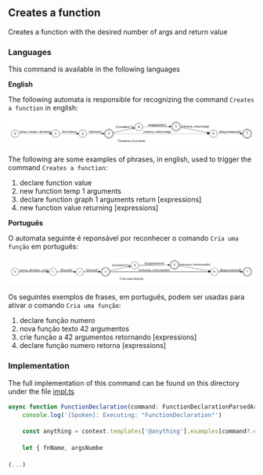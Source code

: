 ## Creates a function

Creates a function with the desired number of args and return value

### Languages

This command is available in the following languages

**English**

The following automata is responsible for recognizing the command `Creates a function` in english:

![English](phrase_en-US.png)

The following are some examples of phrases, in english, used to trigger the command `Creates a function`:

1. declare function value
2. new function temp 1 arguments
3. declare function graph 1 arguments return [expressions]
4. new function value returning [expressions]

**Português**

O automata seguinte é reponsável por reconhecer o comando `Cria uma função` em português:

![Português](phrase_pt-BR.png)

Os seguintes exemplos de frases, em português, podem ser usadas para ativar o comando `Cria uma função`:

1. declare função numero
2. nova função texto 42 argumentos
3. crie função a 42 argumentos retornando [expressions]
4. declare função numero retorna [expressions]

### Implementation

The full implementation of this command can be found on this directory under the file [impl.ts](impl.ts)

```typescript
async function FunctionDeclaration(command: FunctionDeclarationParsedArgs, editor: Editor, context: Context) {
    console.log('[Spoken]: Executing: "FunctionDeclaration"')

    const anything = context.templates['@anything'].examples[command?.extra?.lang as string]

    let { fnName, argsNumbe

(...)
```